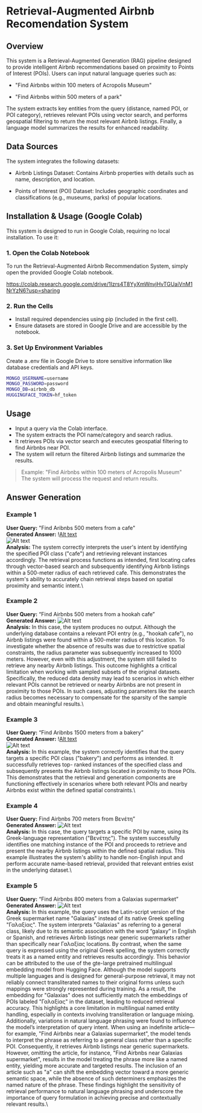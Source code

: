 # Retrieval-Augmented Airbnb Recomendation System
## Overview
This system is a Retrieval-Augmented Generation (RAG) pipeline designed to provide intelligent Airbnb recommendations based on proximity to Points of Interest (POIs). Users can input natural language queries such as:

- "Find Airbnbs within 100 meters of Acropolis Museum"

- "Find Airbnbs within 500 meters of a park"

The system extracts key entities from the query (distance, named POI, or POI category), retrieves relevant POIs using vector search, and performs geospatial filtering to return the most relevant Airbnb listings. Finally, a language model summarizes the results for enhanced readability.

## Data Sources

The system integrates the following datasets:

- Airbnb Listings Dataset: Contains Airbnb properties with details such as name, description, and location.

- Points of Interest (POI) Dataset: Includes geographic coordinates and classifications (e.g., museums, parks) of popular locations.

## Installation & Usage (Google Colab)
This system is designed to run in Google Colab, requiring no local installation. To use it:

### 1. Open the Colab Notebook
To run the Retrieval-Augmented Airbnb Recommendation System, simply open the provided Google Colab notebook.

https://colab.research.google.com/drive/1Izrs4T8YyXmWnvjHvTGUaiVnM1NrYzN6?usp=sharing

### 2. Run the Cells
- Install required dependencies using pip (included in the first cell).
- Ensure datasets are stored in Google Drive and are accessible by the notebook.
### 3. Set Up Environment Variables
Create a .env file in Google Drive to store sensitive information like database credentials and API keys.
```bash
MONGO_USERNAME=username
MONGO_PASSWORD=password
MONGO_DB=airbnb_db
HUGGINGFACE_TOKEN=hf_token
```

## Usage
- Input a query via the Colab interface.
- The system extracts the POI name/category and search radius.
- It retrieves POIs via vector search and executes geospatial filtering to find Airbnbs near POI.
- The system will return the filtered Airbnb listings and summarize the results.

> Example: "Find Airbnbs within 100 meters of Acropolis Museum"\
> The system will process the request and return results.


## Answer Generation
### Example 1
**User Query:** "Find Aribnbs 500 meters from a cafe"\
**Generated Answer:** \![Alt text](https://raw.githubusercontent.com/dimstavkos/RAGThesis/main/images/Example%201.jpg)\
![Alt text](https://raw.githubusercontent.com/dimstavkos/RAGThesis/main/images/Example%201_2.jpg)\
**Analysis:** The system correctly interprets the user's intent by identifying the specified POI
class ("cafe") and retrieving relevant instances accordingly. The retrieval
process functions as intended, first locating cafes through vector-based search
and subsequently identifying Airbnb listings within a 500-meter radius of each
retrieved cafe. This demonstrates the system's ability to accurately chain
retrieval steps based on spatial proximity and semantic intent.\

### Example 2
**User Query:** “Find Airbnbs 500 meters from a hookah cafe”\
**Generated Answer:** ![Alt text](https://raw.githubusercontent.com/dimstavkos/RAGThesis/main/images/Example%202.jpg)\
**Analysis:** In this case, the system produces no output. Although the underlying database
contains a relevant POI entry (e.g., "hookah cafe"), no Airbnb listings were
found within a 500-meter radius of this location. To investigate whether the
absence of results was due to restrictive spatial constraints, the radius
parameter was subsequently increased to 1000 meters. However, even with
this adjustment, the system still failed to retrieve any nearby Airbnb listings.
This outcome highlights a critical limitation when working with sampled subsets
of the original datasets. Specifically, the reduced data density may lead to
scenarios in which either relevant POIs cannot be retrieved or nearby Airbnbs
are not present in proximity to those POIs. In such cases, adjusting parameters
like the search radius becomes necessary to compensate for the sparsity of the
sample and obtain meaningful results.\

### Example 3
**User Query:** “Find Aribnbs 1500 meters from a bakery”\
**Generated Answer:** \![Alt text](https://raw.githubusercontent.com/dimstavkos/RAGThesis/main/images/Example%203.jpg)\
![Alt text](https://raw.githubusercontent.com/dimstavkos/RAGThesis/main/images/Example%203_1.jpg)\
**Analysis:** In this example, the system correctly identifies that the query targets a specific
POI class ("bakery") and performs as intended. It successfully retrieves top-
ranked instances of the specified class and subsequently presents the Airbnb
listings located in proximity to those POIs. This demonstrates that the retrieval
and generation components are functioning effectively in scenarios where both
relevant POIs and nearby Airbnbs exist within the defined spatial constraints.\

### Example 4
**User Query:** Find Airbnbs 700 meters from Βενέτη”\
**Generated Answer:** ![Alt text](https://raw.githubusercontent.com/dimstavkos/RAGThesis/main/images/Example%204.jpg)\
**Analysis:** In this case, the query targets a specific POI by name, using its Greek-language
representation ("Βενέτης"). The system successfully identifies one matching
instance of the POI and proceeds to retrieve and present the nearby Airbnb
listings within the defined spatial radius. This example illustrates the system's
ability to handle non-English input and perform accurate name-based retrieval,
provided that relevant entries exist in the underlying dataset.\

### Example 5
**User Query:** “Find Airbnbs 800 meters from a Galaxias supermarket”\
**Generated Answer:** ![Alt text](https://raw.githubusercontent.com/dimstavkos/RAGThesis/main/images/Example%205.jpg)\
**Analysis:** In this example, the query uses the Latin-script version of the Greek
supermarket name "Galaxias" instead of its native Greek spelling "Γαλαξίας".
The system interprets "Galaxias" as referring to a general class, likely due to
its semantic association with the word “galaxy” in English or Spanish, and
retrieves Airbnb listings near generic supermarkets rather than specifically near
Γαλαξίας locations. By contrast, when the same query is expressed using the
original Greek spelling, the system correctly treats it as a named entity and
retrieves results accordingly. This behavior can be attributed to the use of the gte-large pretrained
multilingual embedding model from Hugging Face. Although the model
supports multiple languages and is designed for general-purpose retrieval, it
may not reliably connect transliterated names to their original forms unless such
mappings were strongly represented during training. As a result, the embedding
for "Galaxias" does not sufficiently match the embeddings of POIs labeled
"Γαλαξίας" in the dataset, leading to reduced retrieval accuracy. This highlights
a core limitation in multilingual named entity handling, especially in contexts
involving transliteration or language mixing.
Additionally, variations in natural language phrasing were found to influence the
model’s interpretation of query intent. When using an indefinite article—for
example, "Find Airbnbs near a Galaxias supermarket", the model tends to
interpret the phrase as referring to a general class rather than a specific POI.
Consequently, it retrieves Airbnb listings near generic supermarkets. However,
omitting the article, for instance, "Find Airbnbs near Galaxias supermarket",
results in the model treating the phrase more like a named entity, yielding more
accurate and targeted results.
The inclusion of an article such as "a" can shift the embedding vector toward a
more generic semantic space, while the absence of such determiners
emphasizes the named nature of the phrase. These findings highlight the
sensitivity of retrieval performance to natural language phrasing and
underscore the importance of query formulation in achieving precise and
contextually relevant results.\





